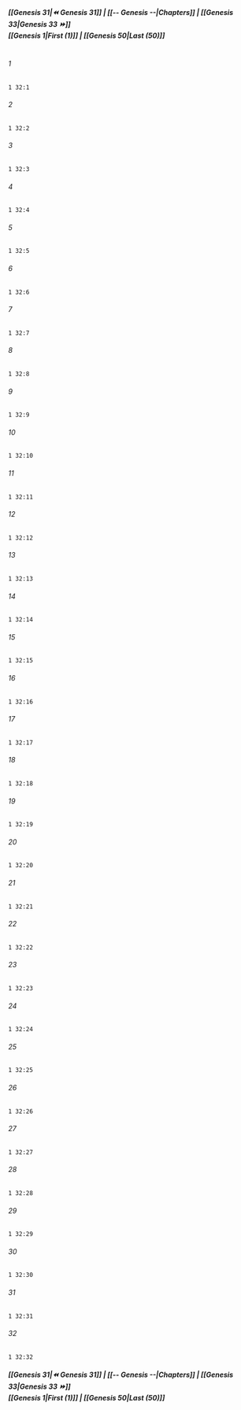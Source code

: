
##### **[[Genesis 31|⏪ Genesis 31]] | [[-- Genesis --|Chapters]] | [[Genesis 33|Genesis 33 ⏩]]**<br>**[[Genesis 1|First (1)]] | [[Genesis 50|Last (50)]]**<br><br>

###### 1
``` verse
1 32:1
```
###### 2
``` verse
1 32:2
```
###### 3
``` verse
1 32:3
```
###### 4
``` verse
1 32:4
```
###### 5
``` verse
1 32:5
```
###### 6
``` verse
1 32:6
```
###### 7
``` verse
1 32:7
```
###### 8
``` verse
1 32:8
```
###### 9
``` verse
1 32:9
```
###### 10
``` verse
1 32:10
```
###### 11
``` verse
1 32:11
```
###### 12
``` verse
1 32:12
```
###### 13
``` verse
1 32:13
```
###### 14
``` verse
1 32:14
```
###### 15
``` verse
1 32:15
```
###### 16
``` verse
1 32:16
```
###### 17
``` verse
1 32:17
```
###### 18
``` verse
1 32:18
```
###### 19
``` verse
1 32:19
```
###### 20
``` verse
1 32:20
```
###### 21
``` verse
1 32:21
```
###### 22
``` verse
1 32:22
```
###### 23
``` verse
1 32:23
```
###### 24
``` verse
1 32:24
```
###### 25
``` verse
1 32:25
```
###### 26
``` verse
1 32:26
```
###### 27
``` verse
1 32:27
```
###### 28
``` verse
1 32:28
```
###### 29
``` verse
1 32:29
```
###### 30
``` verse
1 32:30
```
###### 31
``` verse
1 32:31
```
###### 32
``` verse
1 32:32
```

##### **[[Genesis 31|⏪ Genesis 31]] | [[-- Genesis --|Chapters]] | [[Genesis 33|Genesis 33 ⏩]]**<br>**[[Genesis 1|First (1)]] | [[Genesis 50|Last (50)]]**

